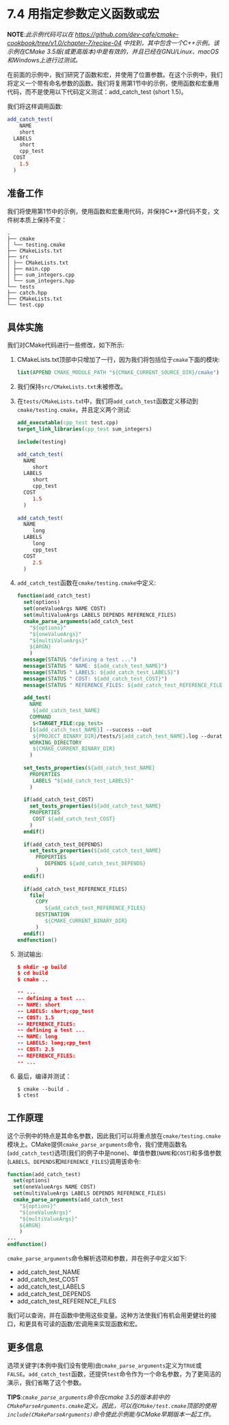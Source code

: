 # 7.4 用指定参数定义函数或宏

**NOTE**:*此示例代码可以在 https://github.com/dev-cafe/cmake-cookbook/tree/v1.0/chapter-7/recipe-04 中找到，其中包含一个C++示例。该示例在CMake 3.5版(或更高版本)中是有效的，并且已经在GNU/Linux、macOS和Windows上进行过测试。*

在前面的示例中，我们研究了函数和宏，并使用了位置参数。在这个示例中，我们将定义一个带有命名参数的函数。我们将复用第1节中的示例，使用函数和宏重用代码，而不是使用以下代码定义测试：add_catch_test (short 1.5)。

我们将这样调用函数:

```cmake
add_catch_test(
	NAME
  	short
  LABELS
  	short
  	cpp_test
  COST
  	1.5
  )
```

## 准备工作

我们将使用第1节中的示例，使用函数和宏重用代码，并保持C++源代码不变，文件树本质上保持不变：

```shell
.
├── cmake
│ └── testing.cmake
├── CMakeLists.txt
├── src
│ ├── CMakeLists.txt
│ ├── main.cpp
│ ├── sum_integers.cpp
│ └── sum_integers.hpp
└── tests
├── catch.hpp
├── CMakeLists.txt
└── test.cpp
```

## 具体实施

我们对CMake代码进行一些修改，如下所示:

1. CMakeLists.txt顶部中只增加了一行，因为我们将包括位于`cmake`下面的模块:

   ```cmake
   list(APPEND CMAKE_MODULE_PATH "${CMAKE_CURRENT_SOURCE_DIR}/cmake")
   ```

2. 我们保持`src/CMakeLists.txt`未被修改。

3. 在`tests/CMakeLists.tx`t中，我们将`add_catch_test`函数定义移动到`cmake/testing.cmake`，并且定义两个测试:

   ```cmake
   add_executable(cpp_test test.cpp)
   target_link_libraries(cpp_test sum_integers)
   	
   include(testing)
   
   add_catch_test(
     NAME
     	short
     LABELS
     	short
     	cpp_test
     COST
     	1.5
     )
     
   add_catch_test(
     NAME
     	long
     LABELS
     	long
     	cpp_test
     COST
     	2.5
     )
   ```

4. `add_catch_test`函数在`cmake/testing.cmake`中定义:

   ```cmake
   function(add_catch_test)
     set(options)
     set(oneValueArgs NAME COST)
     set(multiValueArgs LABELS DEPENDS REFERENCE_FILES)
     cmake_parse_arguments(add_catch_test
       "${options}"
       "${oneValueArgs}"
       "${multiValueArgs}"
       ${ARGN}
       )
     message(STATUS "defining a test ...")
     message(STATUS " NAME: ${add_catch_test_NAME}")
     message(STATUS " LABELS: ${add_catch_test_LABELS}")
     message(STATUS " COST: ${add_catch_test_COST}")
     message(STATUS " REFERENCE_FILES: ${add_catch_test_REFERENCE_FILES}")
     
     add_test(
       NAME
       	${add_catch_test_NAME}
       COMMAND
       	$<TARGET_FILE:cpp_test>
       [${add_catch_test_NAME}] --success --out
       	${PROJECT_BINARY_DIR}/tests/${add_catch_test_NAME}.log --durations yes
       WORKING_DIRECTORY
       	${CMAKE_CURRENT_BINARY_DIR}
       )
       
     set_tests_properties(${add_catch_test_NAME}
       PROPERTIES
       	LABELS "${add_catch_test_LABELS}"
       )
       
     if(add_catch_test_COST)
       set_tests_properties(${add_catch_test_NAME}
       PROPERTIES
       	COST ${add_catch_test_COST}
       )
     endif()
     
     if(add_catch_test_DEPENDS)
       set_tests_properties(${add_catch_test_NAME}
         PROPERTIES
         	DEPENDS ${add_catch_test_DEPENDS}
         )
     endif()
     
     if(add_catch_test_REFERENCE_FILES)
       file(
         COPY
         	${add_catch_test_REFERENCE_FILES}
         DESTINATION
         	${CMAKE_CURRENT_BINARY_DIR}
         )
     endif()
   endfunction()
   ```

5. 测试输出:

   ```cmake
   $ mkdir -p build
   $ cd build
   $ cmake ..
   
   -- ...
   -- defining a test ...
   -- NAME: short
   -- LABELS: short;cpp_test
   -- COST: 1.5
   -- REFERENCE_FILES:
   -- defining a test ...
   -- NAME: long
   -- LABELS: long;cpp_test
   -- COST: 2.5
   -- REFERENCE_FILES:
   -- ...
   ```

6. 最后，编译并测试：

   ```shell
   $ cmake --build .
   $ ctest
   ```

## 工作原理

这个示例中的特点是其命名参数，因此我们可以将重点放在`cmake/testing.cmake`模块上。CMake提供`cmake_parse_arguments`命令，我们使用函数名(`add_catch_test`)选项(我们的例子中是none)、单值参数(`NAME`和`COST`)和多值参数(`LABELS`、`DEPENDS`和`REFERENCE_FILES`)调用该命令:

```cmake
function(add_catch_test)
  set(options)
  set(oneValueArgs NAME COST)
  set(multiValueArgs LABELS DEPENDS REFERENCE_FILES)
  cmake_parse_arguments(add_catch_test
    "${options}"
    "${oneValueArgs}"
    "${multiValueArgs}"
    ${ARGN}
    )
...
endfunction()
```

`cmake_parse_arguments`命令解析选项和参数，并在例子中定义如下:

* add_catch_test_NAME
* add_catch_test_COST
* add_catch_test_LABELS
* add_catch_test_DEPENDS
* add_catch_test_REFERENCE_FILES

我们可以查询，并在函数中使用这些变量。这种方法使我们有机会用更健壮的接口，和更具有可读的函数/宏调用来实现函数和宏。

## 更多信息

选项关键字(本例中我们没有使用)由`cmake_parse_arguments`定义为`TRUE`或`FALSE`。`add_catch_test`函数，还提供`test`命令作为一个命名参数，为了更简洁的演示，我们省略了这个参数。

**TIPS**:*`cmake_parse_arguments`命令在cmake 3.5的版本前中的`CMakeParseArguments.cmake`定义。因此，可以在`CMake/test.cmake`顶部的使用`include(CMakeParseArguments)`命令使此示例能与CMake早期版本一起工作。*